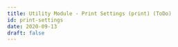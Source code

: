 ```yaml
---
title: Utility Module - Print Settings (print) (ToDo)
id: print-settings
date: 2020-09-13
draft: false
---
```


